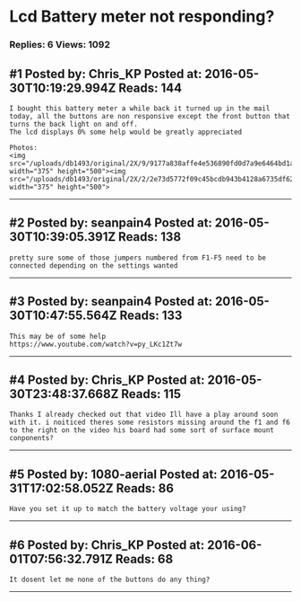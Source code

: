# Lcd Battery meter not responding?

### Replies: 6 Views: 1092

## \#1 Posted by: Chris_KP Posted at: 2016-05-30T10:19:29.994Z Reads: 144

```
I bought this battery meter a while back it turned up in the mail today, all the buttons are non responsive except the front button that turns the back light on and off. 
The lcd displays 0% some help would be greatly appreciated 

Photos:
<img src="/uploads/db1493/original/2X/9/9177a838affe4e536890fd0d7a9e6464bd1ae96c.jpg" width="375" height="500"><img src="/uploads/db1493/original/2X/2/2e73d5772f09c45bcdb943b4128a6735df62b2a8.jpg" width="375" height="500">
```

---
## \#2 Posted by: seanpain4 Posted at: 2016-05-30T10:39:05.391Z Reads: 138

```
pretty sure some of those jumpers numbered from F1-F5 need to be connected depending on the settings wanted
```

---
## \#3 Posted by: seanpain4 Posted at: 2016-05-30T10:47:55.564Z Reads: 133

```
This may be of some help 
https://www.youtube.com/watch?v=py_LKc1Zt7w
```

---
## \#4 Posted by: Chris_KP Posted at: 2016-05-30T23:48:37.668Z Reads: 115

```
Thanks I already checked out that video Ill have a play around soon with it. i noiticed theres some resistors missing around the f1 and f6 to the right on the video his board had some sort of surface mount conponents?
```

---
## \#5 Posted by: 1080-aerial Posted at: 2016-05-31T17:02:58.052Z Reads: 86

```
Have you set it up to match the battery voltage your using?
```

---
## \#6 Posted by: Chris_KP Posted at: 2016-06-01T07:56:32.791Z Reads: 68

```
It dosent let me none of the buttons do any thing?
```

---
